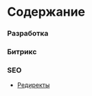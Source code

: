 # Содержание #

### Разработка ###

### Битрикс ###

### SEO ###

* [Редиректы](https://bitbucket.org/brian-iproject/docs/src/ca29e357e98a7cc644fd670dba2b2a87c6bcb277/redirects.md)